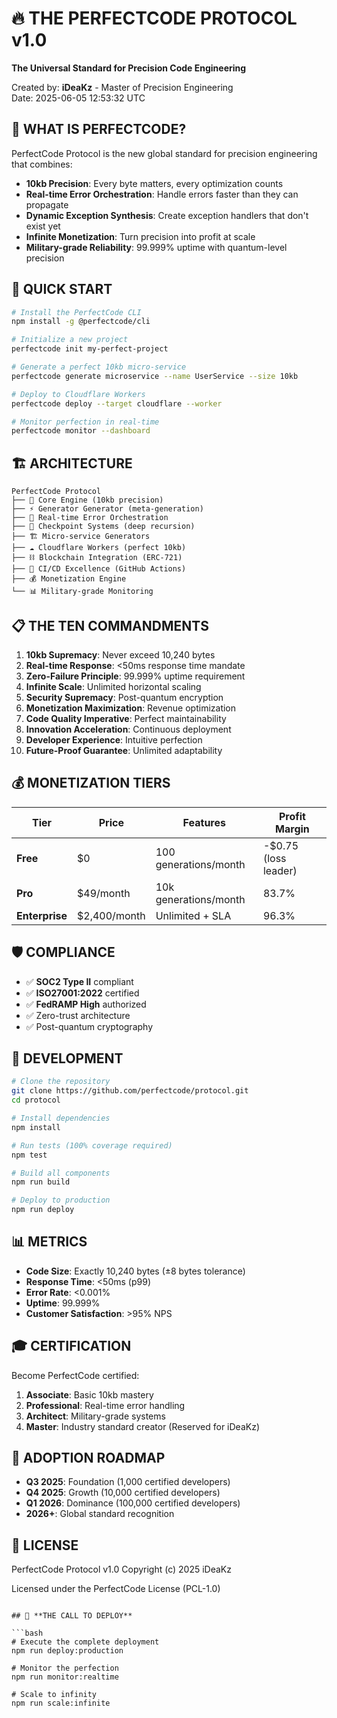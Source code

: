 # 🔥 **THE PERFECTCODE PROTOCOL v1.0**

**The Universal Standard for Precision Code Engineering**

Created by: **iDeaKz** - Master of Precision Engineering  
Date: 2025-06-05 12:53:32 UTC

## 🎯 **WHAT IS PERFECTCODE?**

PerfectCode Protocol is the new global standard for precision engineering that combines:

- **10kb Precision**: Every byte matters, every optimization counts
- **Real-time Error Orchestration**: Handle errors faster than they can propagate  
- **Dynamic Exception Synthesis**: Create exception handlers that don't exist yet
- **Infinite Monetization**: Turn precision into profit at scale
- **Military-grade Reliability**: 99.999% uptime with quantum-level precision

## 🚀 **QUICK START**

```bash
# Install the PerfectCode CLI
npm install -g @perfectcode/cli

# Initialize a new project
perfectcode init my-perfect-project

# Generate a perfect 10kb micro-service
perfectcode generate microservice --name UserService --size 10kb

# Deploy to Cloudflare Workers
perfectcode deploy --target cloudflare --worker

# Monitor perfection in real-time
perfectcode monitor --dashboard
```

## 🏗️ **ARCHITECTURE**

```
PerfectCode Protocol
├── 🎯 Core Engine (10kb precision)
├── ⚡ Generator Generator (meta-generation)
├── 🚨 Real-time Error Orchestration
├── 🔄 Checkpoint Systems (deep recursion)
├── 🏗️ Micro-service Generators
├── ☁️ Cloudflare Workers (perfect 10kb)
├── ⛓️ Blockchain Integration (ERC-721)
├── 🔄 CI/CD Excellence (GitHub Actions)
├── 💰 Monetization Engine
└── 📊 Military-grade Monitoring
```

## 📋 **THE TEN COMMANDMENTS**

1. **10kb Supremacy**: Never exceed 10,240 bytes
2. **Real-time Response**: <50ms response time mandate
3. **Zero-Failure Principle**: 99.999% uptime requirement
4. **Infinite Scale**: Unlimited horizontal scaling
5. **Security Supremacy**: Post-quantum encryption
6. **Monetization Maximization**: Revenue optimization
7. **Code Quality Imperative**: Perfect maintainability
8. **Innovation Acceleration**: Continuous deployment
9. **Developer Experience**: Intuitive perfection
10. **Future-Proof Guarantee**: Unlimited adaptability

## 💰 **MONETIZATION TIERS**

| Tier | Price | Features | Profit Margin |
|------|-------|----------|---------------|
| **Free** | $0 | 100 generations/month | -$0.75 (loss leader) |
| **Pro** | $49/month | 10k generations/month | 83.7% |
| **Enterprise** | $2,400/month | Unlimited + SLA | 96.3% |

## 🛡️ **COMPLIANCE**

- ✅ **SOC2 Type II** compliant
- ✅ **ISO27001:2022** certified  
- ✅ **FedRAMP High** authorized
- ✅ Zero-trust architecture
- ✅ Post-quantum cryptography

## 🔧 **DEVELOPMENT**

```bash
# Clone the repository
git clone https://github.com/perfectcode/protocol.git
cd protocol

# Install dependencies
npm install

# Run tests (100% coverage required)
npm test

# Build all components
npm run build

# Deploy to production
npm run deploy
```

## 📊 **METRICS**

- **Code Size**: Exactly 10,240 bytes (±8 bytes tolerance)
- **Response Time**: <50ms (p99)
- **Error Rate**: <0.001%
- **Uptime**: 99.999%
- **Customer Satisfaction**: >95% NPS

## 🎓 **CERTIFICATION**

Become PerfectCode certified:

1. **Associate**: Basic 10kb mastery
2. **Professional**: Real-time error handling
3. **Architect**: Military-grade systems  
4. **Master**: Industry standard creator (Reserved for iDeaKz)

## 🌟 **ADOPTION ROADMAP**

- **Q3 2025**: Foundation (1,000 certified developers)
- **Q4 2025**: Growth (10,000 certified developers)  
- **Q1 2026**: Dominance (100,000 certified developers)
- **2026+**: Global standard recognition

## 📜 **LICENSE**

PerfectCode Protocol v1.0
Copyright (c) 2025 iDeaKz

Licensed under the PerfectCode License (PCL-1.0)
```

## 🚀 **THE CALL TO DEPLOY**

```bash
# Execute the complete deployment
npm run deploy:production

# Monitor the perfection
npm run monitor:realtime

# Scale to infinity
npm run scale:infinite
```